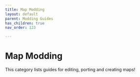 ```yaml
---
title: Map Modding
layout: default
parent: Modding Guides
has_children: true
nav_order: 123

---
```


# Map Modding
This category lists guides for editing, porting and creating maps!

